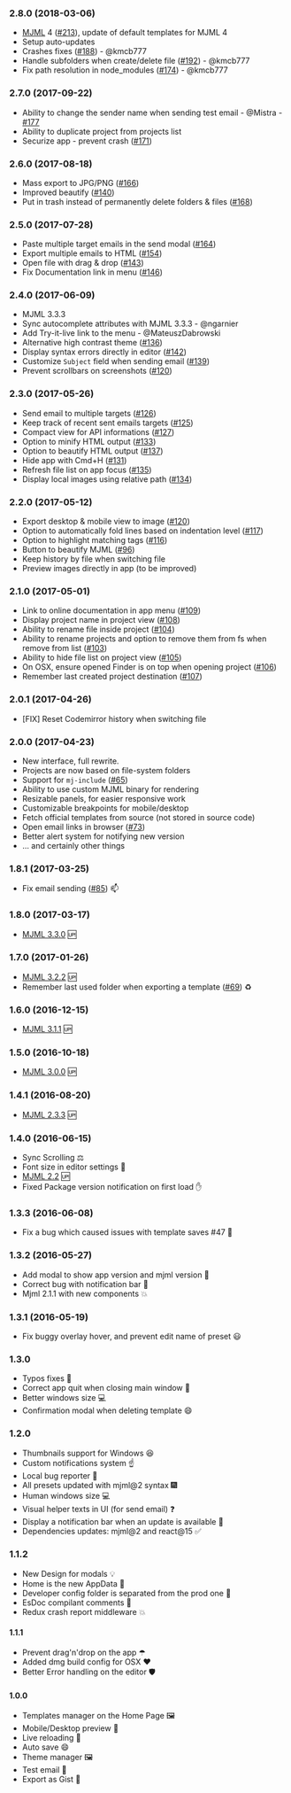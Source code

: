 ### 2.8.0 (2018-03-06)

- [MJML](https://github.com/mjmlio/mjml) 4 ([#213](https://github.com/mjmlio/mjml-app/issues/213)), update of default templates for MJML 4
- Setup auto-updates
- Crashes fixes ([#188](https://github.com/mjmlio/mjml-app/issues/188)) - @kmcb777
- Handle subfolders when create/delete file ([#192](https://github.com/mjmlio/mjml-app/issues/192)) - @kmcb777
- Fix path resolution in node_modules ([#174](https://github.com/mjmlio/mjml-app/issues/174)) - @kmcb777

### 2.7.0 (2017-09-22)

- Ability to change the sender name when sending test email - @Mistra - [#177](https://github.com/mjmlio/mjml-app/pull/177)
- Ability to duplicate project from projects list
- Securize app - prevent crash ([#171](https://github.com/mjmlio/mjml-app/issues/171))

### 2.6.0 (2017-08-18)

- Mass export to JPG/PNG ([#166](https://github.com/mjmlio/mjml-app/issues/166))
- Improved beautify ([#140](https://github.com/mjmlio/mjml-app/issues/140))
- Put in trash instead of permanently delete folders & files ([#168](https://github.com/mjmlio/mjml-app/issues/168))

### 2.5.0 (2017-07-28)

- Paste multiple target emails in the send modal ([#164](https://github.com/mjmlio/mjml-app/issues/164))
- Export multiple emails to HTML ([#154](https://github.com/mjmlio/mjml-app/issues/154))
- Open file with drag & drop ([#143](https://github.com/mjmlio/mjml-app/issues/143))
- Fix Documentation link in menu ([#146](https://github.com/mjmlio/mjml-app/issues/146))

### 2.4.0 (2017-06-09)

- MJML 3.3.3
- Sync autocomplete attributes with MJML 3.3.3 - @ngarnier
- Add Try-it-live link to the menu - @MateuszDabrowski
- Alternative high contrast theme ([#136](https://github.com/mjmlio/mjml-app/issues/136))
- Display syntax errors directly in editor ([#142](https://github.com/mjmlio/mjml-app/issues/142))
- Customize `Subject` field when sending email ([#139](https://github.com/mjmlio/mjml-app/issues/139))
- Prevent scrollbars on screenshots ([#120](https://github.com/mjmlio/mjml-app/issues/120))

### 2.3.0 (2017-05-26)

- Send email to multiple targets ([#126](https://github.com/mjmlio/mjml-app/issues/126))
- Keep track of recent sent emails targets ([#125](https://github.com/mjmlio/mjml-app/issues/125))
- Compact view for API informations ([#127](https://github.com/mjmlio/mjml-app/issues/127))
- Option to minify HTML output ([#133](https://github.com/mjmlio/mjml-app/issues/133))
- Option to beautify HTML output ([#137](https://github.com/mjmlio/mjml-app/pull/137))
- Hide app with Cmd+H ([#131](https://github.com/mjmlio/mjml-app/issues/131))
- Refresh file list on app focus ([#135](https://github.com/mjmlio/mjml-app/issues/135))
- Display local images using relative path ([#134](https://github.com/mjmlio/mjml-app/issues/134))

### 2.2.0 (2017-05-12)

- Export desktop & mobile view to image ([#120](https://github.com/mjmlio/mjml-app/issues/120))
- Option to automatically fold lines based on indentation level ([#117](https://github.com/mjmlio/mjml-app/issues/117))
- Option to highlight matching tags ([#116](https://github.com/mjmlio/mjml-app/issues/116))
- Button to beautify MJML ([#96](https://github.com/mjmlio/mjml-app/issues/96))
- Keep history by file when switching file
- Preview images directly in app (to be improved)

### 2.1.0 (2017-05-01)

- Link to online documentation in app menu ([#109](https://github.com/mjmlio/mjml-app/issues/109))
- Display project name in project view ([#108](https://github.com/mjmlio/mjml-app/issues/108))
- Ability to rename file inside project ([#104](https://github.com/mjmlio/mjml-app/issues/104))
- Ability to rename projects and option to remove them from fs when remove from list ([#103](https://github.com/mjmlio/mjml-app/issues/103))
- Ability to hide file list on project view ([#105](https://github.com/mjmlio/mjml-app/issues/105))
- On OSX, ensure opened Finder is on top when opening project ([#106](https://github.com/mjmlio/mjml-app/issues/106))
- Remember last created project destination ([#107](https://github.com/mjmlio/mjml-app/issues/107))

### 2.0.1 (2017-04-26)

- [FIX] Reset Codemirror history when switching file

### 2.0.0 (2017-04-23)

- New interface, full rewrite.
- Projects are now based on file-system folders
- Support for `mj-include` ([#65](https://github.com/mjmlio/mjml-app/issues/65))
- Ability to use custom MJML binary for rendering
- Resizable panels, for easier responsive work
- Customizable breakpoints for mobile/desktop
- Fetch official templates from source (not stored in source code)
- Open email links in browser ([#73](https://github.com/mjmlio/mjml-app/issues/73))
- Better alert system for notifying new version
- ... and certainly other things

### 1.8.1 (2017-03-25)
 - Fix email sending ([#85](https://github.com/mjmlio/mjml-app/issues/85)) :mailbox:

### 1.8.0 (2017-03-17)
 - [MJML 3.3.0](https://github.com/mjmlio/mjml/releases/tag/3.3.0) 🆙

### 1.7.0 (2017-01-26)
 - [MJML 3.2.2](https://github.com/mjmlio/mjml/releases/tag/3.2.2) 🆙
 - Remember last used folder when exporting a template ([#69](https://github.com/mjmlio/mjml-app/issues/69)) :recycle:

### 1.6.0 (2016-12-15)
 - [MJML 3.1.1](https://github.com/mjmlio/mjml/releases/tag/3.1.1) 🆙

### 1.5.0 (2016-10-18)
 - [MJML 3.0.0](https://github.com/mjmlio/mjml/releases/tag/3.0.0) 🆙

### 1.4.1 (2016-08-20)
 - [MJML 2.3.3](https://github.com/mjmlio/mjml/releases/tag/2.3.3) 🆙

### 1.4.0 (2016-06-15)
 - Sync Scrolling ⚖
 - Font size in editor settings 🍅
 - [MJML 2.2](https://github.com/mjmlio/mjml/releases/tag/2.2.0) 🆙
 - Fixed Package version notification on first load ✋

### 1.3.3 (2016-06-08)

 - Fix a bug which caused issues with template saves #47 :bug:

### 1.3.2 (2016-05-27)

 - Add modal to show app version and mjml version :notebook:
 - Correct bug with notification bar :bug:
 - Mjml 2.1.1 with new components 💥

### 1.3.1 (2016-05-19)

 - Fix buggy overlay hover, and prevent edit name of preset :smiley:

### 1.3.0

 - Typos fixes :pencil:
 - Correct app quit when closing main window :clap:
 - Better windows size :computer:
 - Confirmation modal when deleting template :smile:

### 1.2.0

 - Thumbnails support for Windows :laughing:
 - Custom notifications system :point_up:
 - Local bug reporter :bug:
 - All presets updated with mjml@2 syntax :fireworks:
 - Human windows size :computer:
 - Visual helper texts in UI (for send email) :question:
 - Display a notification bar when an update is available :metal:
 - Dependencies updates: mjml@2 and react@15 :white_check_mark:

### 1.1.2

 - New Design for modals 💡
 - Home is the new AppData 🍊
 - Developer config folder is separated from the prod one 💉
 - EsDoc compilant comments 📄
 - Redux crash report middleware 💥

#### 1.1.1

 - Prevent drag'n'drop on the app ☂
 - Added dmg build config for OSX ❤️
 - Better Error handling on the editor 🛡

#### 1.0.0

 - Templates manager on the Home Page 🖼
 - Mobile/Desktop preview 📲
 - Live reloading 🏃
 - Auto save 😄
 - Theme manager 🖼
 - Test email 💬
 - Export as Gist 🍊
